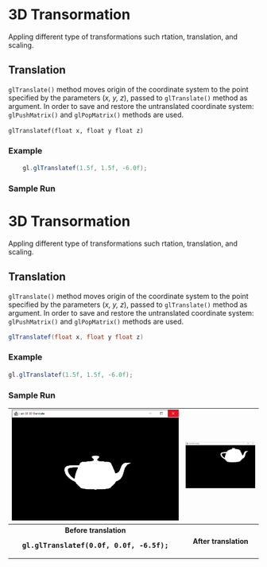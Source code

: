 # 3D Transormation

Appling different type of transformations such rtation, translation, and scaling.

## Translation

`glTranslate()` method moves origin of the coordinate system to the point specified by the parameters (*x, y, z*), passed to `glTranslate()` method as argument. In order to save and restore the untranslated coordinate system: `glPushMatrix()` and `glPopMatrix()` methods are used.

`glTranslatef(float x, float y float z)`

### Example
```java
    gl.glTranslatef(1.5f, 1.5f, -6.0f);
```

### Sample Run
# 3D Transormation

Appling different type of transformations such rtation, translation, and scaling.

## Translation

`glTranslate()` method moves origin of the coordinate system to the point specified by the parameters (*x, y, z*), passed to `glTranslate()` method as argument. In order to save and restore the untranslated coordinate system: `glPushMatrix()` and `glPopMatrix()` methods are used.

```java
glTranslatef(float x, float y float z)
```

### Example
```java
gl.glTranslatef(1.5f, 1.5f, -6.0f);
```

### Sample Run

<table><tr><td>
<img src="/screen-shots/lab08/translate-b.png" alt="Before translation" width="auto">
</td><td>
<img src="/screen-shots/lab08/translate-a.png" alt="After translation" width="100%">
</td></tr>
<tr>
<th>Before translation<br>
<pre>
gl.glTranslatef(0.0f, 0.0f, -6.5f);
</pre>
</th>
<th>After translation</th>
</tr>
</table>